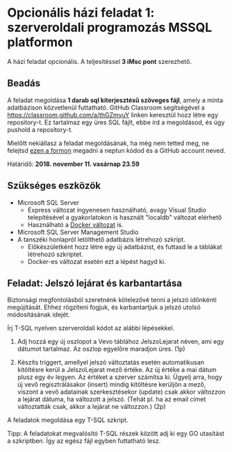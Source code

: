 # Opcionális házi feladat 1: szerveroldali programozás MSSQL platformon

A házi feladat opcionális. A teljesítéssel **3 iMsc pont** szerezhető.

## Beadás

A feladat megoldása **1 darab sql kiterjesztésű szöveges fájl**, amely a minta adatbázison közvetlenül futtatható. GitHub Classroom segítségével a <https://classroom.github.com/a/thGZmyuY> linken keresztül hozz létre egy repository-t. Ez tartalmaz egy üres SQL fájlt, ebbe írd a megoldásod, és úgy pushold a repository-t.

Mielőtt nekiállasz a feladat megoldásának, ha még nem tetted meg, ne felejtsd [ezen a formon](https://1drv.ms/xs/s!ApHUeZ7ao_2ThuJdorOCXZoah2Rjyw?wdFormId=%7BFE4E4230%2DFBEF%2D435A%2D9363%2DF33D02A19B75%7D) megadni a neptun kódod és a GitHub account neved.

Határidő: **2018. november 11. vasárnap 23.59**

## Szükséges eszközök

* Microsoft SQL Server
  * Express változat ingyenesen használható, avagy Visual Studio telepítésével a gyakorlatokon is használt "localdb" változat elérhető
  * Használható a [Docker változat](../Docker-hasznalat.md) is.
* Microsoft SQL Server Management Studio
* A tanszéki honlapról letölthető adatbázis létrehozó szkript.
  * Előkészületként hozz létre egy új adatbázist, és futtasd le a táblákat létrehozó szkriptet.
  * Docker-es változat esetén ezt a lépést hagyd ki.

## Feladat: Jelszó lejárat és karbantartása

Biztonsági megfontolásból szeretnénk kötelezővé tenni a jelszó időnkénti megújítását. Ehhez rögzíteni fogjuk, és karbantartjuk a jelszó utolsó módosításának idejét.

Írj T-SQL nyelven szerveroldali kódot az alábbi lépésekkel.

1. Adj hozzá egy új oszlopot a Vevo táblához JelszoLejarat néven, ami egy dátumot tartalmaz. Az oszlop egyelőre maradjon üres. (1p)

1. Készíts triggert, amellyel jelszó változtatás esetén automatikusan kitöltésre kerül a JelszoLejarat mező értéke. Az új értéke a mai dátum plusz egy év legyen. Az értéket a szerver számítsa ki. Ügyelj arra, hogy új vevő regisztrálásakor (insert) mindig kitöltésre kerüljön a mező, viszont a vevő adatainak szerkesztésekor (update) csak akkor változzon a lejárat dátuma, ha változott a jelszó. (Tehát pl. ha az email címet változtatták csak, akkor a lejárat ne változzon.) (2p)

A feladatok megoldása egy T-SQL szkript.

Tipp: A feladatokat megvalósító T-SQL részek között adj ki egy GO utasítást a szkriptben. Így az egész fájl egyben futtatható lesz.